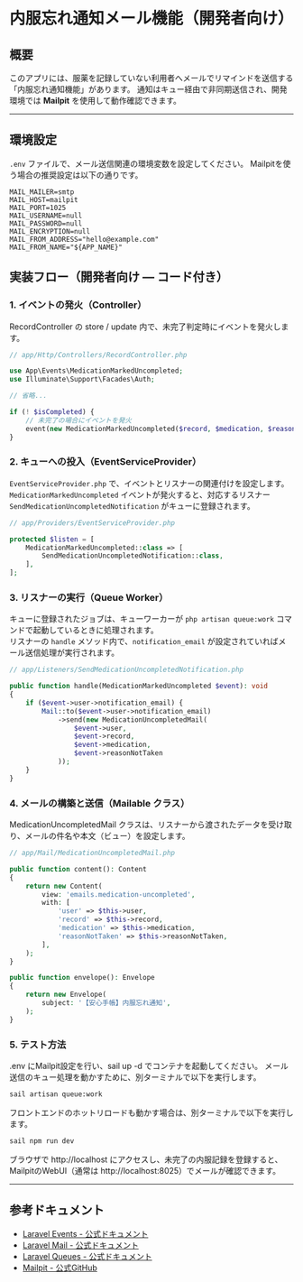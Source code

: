 # 内服忘れ通知メール機能（開発者向け）

## 概要
このアプリには、服薬を記録していない利用者へメールでリマインドを送信する「内服忘れ通知機能」があります。
通知はキュー経由で非同期送信され、開発環境では **Mailpit** を使用して動作確認できます。

---

## 環境設定

`.env` ファイルで、メール送信関連の環境変数を設定してください。
Mailpitを使う場合の推奨設定は以下の通りです。

```env
MAIL_MAILER=smtp
MAIL_HOST=mailpit
MAIL_PORT=1025
MAIL_USERNAME=null
MAIL_PASSWORD=null
MAIL_ENCRYPTION=null
MAIL_FROM_ADDRESS="hello@example.com"
MAIL_FROM_NAME="${APP_NAME}"
```

## 実装フロー（開発者向け — コード付き）
### 1. イベントの発火（Controller）
RecordController の store / update 内で、未完了判定時にイベントを発火します。

```php
// app/Http/Controllers/RecordController.php

use App\Events\MedicationMarkedUncompleted;
use Illuminate\Support\Facades\Auth;

// 省略...

if (! $isCompleted) {
    // 未完了の場合にイベントを発火
    event(new MedicationMarkedUncompleted($record, $medication, $reasonNotTaken, Auth::user()));
}
```

### 2. キューへの投入（EventServiceProvider）

`EventServiceProvider.php` で、イベントとリスナーの関連付けを設定します。
`MedicationMarkedUncompleted` イベントが発火すると、対応するリスナー `SendMedicationUncompletedNotification` がキューに登録されます。

```php
// app/Providers/EventServiceProvider.php

protected $listen = [
    MedicationMarkedUncompleted::class => [
        SendMedicationUncompletedNotification::class,
    ],
];
```

### 3. リスナーの実行（Queue Worker）

キューに登録されたジョブは、キューワーカーが `php artisan queue:work` コマンドで起動しているときに処理されます。  
リスナーの `handle` メソッド内で、`notification_email` が設定されていればメール送信処理が実行されます。

```php
// app/Listeners/SendMedicationUncompletedNotification.php

public function handle(MedicationMarkedUncompleted $event): void
{
    if ($event->user->notification_email) {
        Mail::to($event->user->notification_email)
            ->send(new MedicationUncompletedMail(
                $event->user,
                $event->record,
                $event->medication,
                $event->reasonNotTaken
            ));
    }
}
```

### 4. メールの構築と送信（Mailable クラス）

MedicationUncompletedMail クラスは、リスナーから渡されたデータを受け取り、メールの件名や本文（ビュー）を設定します。

```php
// app/Mail/MedicationUncompletedMail.php

public function content(): Content
{
    return new Content(
        view: 'emails.medication-uncompleted',
        with: [
            'user' => $this->user,
            'record' => $this->record,
            'medication' => $this->medication,
            'reasonNotTaken' => $this->reasonNotTaken,
        ],
    );
}

public function envelope(): Envelope
{
    return new Envelope(
        subject: '【安心手帳】内服忘れ通知',
    );
}

```
### 5. テスト方法
.env にMailpit設定を行い、sail up -d でコンテナを起動してください。
メール送信のキュー処理を動かすために、別ターミナルで以下を実行します。

```bash
sail artisan queue:work
```

フロントエンドのホットリロードも動かす場合は、別ターミナルで以下を実行します。

```bash
sail npm run dev
```

ブラウザで http://localhost にアクセスし、未完了の内服記録を登録すると、MailpitのWebUI（通常は http://localhost:8025）でメールが確認できます。



---

## 参考ドキュメント
- [Laravel Events - 公式ドキュメント](https://laravel.com/docs/12.x/events)
- [Laravel Mail - 公式ドキュメント](https://laravel.com/docs/12.x/mail)
- [Laravel Queues - 公式ドキュメント](https://laravel.com/docs/12.x/queues)
- [Mailpit - 公式GitHub](https://github.com/mailpit/mailpit)
